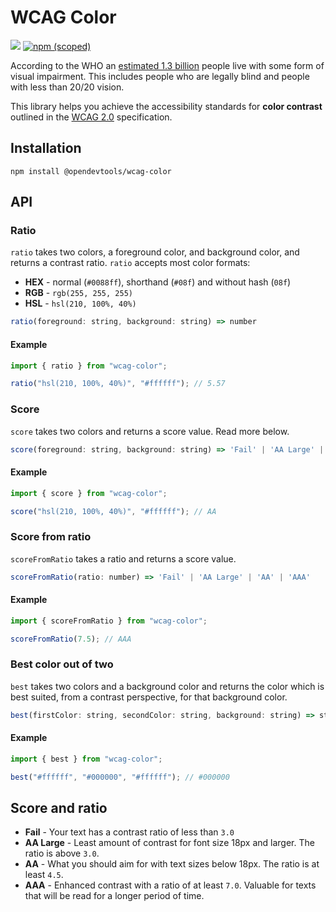 # WCAG Color

[![](https://github.com/opendevtools/wcag-color/workflows/Release/badge.svg)](https://github.com/opendevtools/wcag-color/actions?workflow=Release)
[![npm (scoped)](https://img.shields.io/npm/v/@opendevtools/wcag-color)](https://npm.im/@opendevtools/wcag-color)

According to the WHO an [estimated 1.3 billion](https://www.who.int/en/news-room/fact-sheets/detail/blindness-and-visual-impairment)
people live with some form of visual impairment. This includes people who are legally blind and people with less than 20/20 vision.

This library helps you achieve the accessibility standards for **color contrast** outlined in the [WCAG 2.0](https://www.w3.org/WAI/standards-guidelines/wcag/) specification.

## Installation

```
npm install @opendevtools/wcag-color
```

## API

### Ratio

`ratio` takes two colors, a foreground color, and background color, and returns a contrast ratio. `ratio` accepts most color formats:

- **HEX** - normal (`#0088ff`), shorthand (`#08f`) and without hash (`08f`)
- **RGB** - `rgb(255, 255, 255)`
- **HSL** - `hsl(210, 100%, 40%)`

```js
ratio(foreground: string, background: string) => number
```

#### Example

```js
import { ratio } from "wcag-color";

ratio("hsl(210, 100%, 40%)", "#ffffff"); // 5.57
```

### Score

`score` takes two colors and returns a score value. Read more below.

```js
score(foreground: string, background: string) => 'Fail' | 'AA Large' | 'AA' | 'AAA'
```

#### Example

```js
import { score } from "wcag-color";

score("hsl(210, 100%, 40%)", "#ffffff"); // AA
```

### Score from ratio

`scoreFromRatio` takes a ratio and returns a score value.

```js
scoreFromRatio(ratio: number) => 'Fail' | 'AA Large' | 'AA' | 'AAA'
```

#### Example

```js
import { scoreFromRatio } from "wcag-color";

scoreFromRatio(7.5); // AAA
```

### Best color out of two

`best` takes two colors and a background color and returns the color which is
best suited, from a contrast perspective, for that background color.

```js
best(firstColor: string, secondColor: string, background: string) => string
```

#### Example

```js
import { best } from "wcag-color";

best("#ffffff", "#000000", "#ffffff"); // #000000
```

## Score and ratio

- **Fail** - Your text has a contrast ratio of less than `3.0`
- **AA Large** - Least amount of contrast for font size 18px and larger. The ratio is above `3.0`.
- **AA** - What you should aim for with text sizes below 18px. The ratio is at least `4.5`.
- **AAA** - Enhanced contrast with a ratio of at least `7.0`. Valuable for texts that will be read for a longer period of time.
